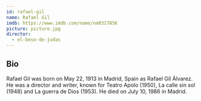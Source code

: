 ```yaml
---
id: rafael-gil
name: Rafael Gil
imdb: https://www.imdb.com/name/nm0317856
picture: picture.jpg
director:
  - el-beso-de-judas
---
```


## Bio

Rafael Gil was born on May 22, 1913 in Madrid, Spain as Rafael Gil Álvarez. He
was a director and writer, known for Teatro Apolo (1950), La calle sin sol
(1948) and La guerra de Dios (1953). He died on July 10, 1986 in Madrid.
